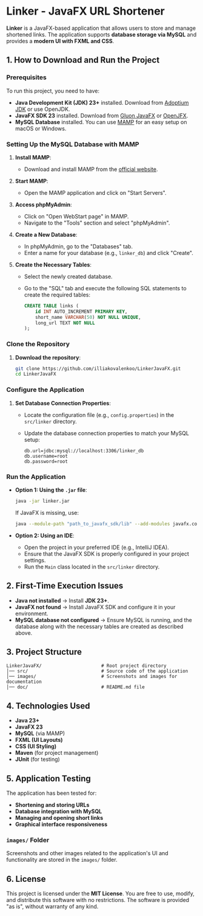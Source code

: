 # Linker - JavaFX URL Shortener

**Linker** is a JavaFX-based application that allows users to store and manage shortened links. The application supports **database storage via MySQL** and provides a **modern UI with FXML and CSS**.

## 1. How to Download and Run the Project

### **Prerequisites**

To run this project, you need to have:

- **Java Development Kit (JDK) 23+** installed. Download from [Adoptium JDK](https://adoptium.net/) or use OpenJDK.
- **JavaFX SDK 23** installed. Download from [Gluon JavaFX](https://gluonhq.com/products/javafx/) or [OpenJFX](https://openjfx.io/).
- **MySQL Database** installed. You can use [MAMP](https://www.mamp.info/en/) for an easy setup on macOS or Windows.

### **Setting Up the MySQL Database with MAMP**

1. **Install MAMP**:

   - Download and install MAMP from the [official website](https://www.mamp.info/en/).

2. **Start MAMP**:

   - Open the MAMP application and click on "Start Servers".

3. **Access phpMyAdmin**:

   - Click on "Open WebStart page" in MAMP.
   - Navigate to the "Tools" section and select "phpMyAdmin".

4. **Create a New Database**:

   - In phpMyAdmin, go to the "Databases" tab.
   - Enter a name for your database (e.g., `linker_db`) and click "Create".

5. **Create the Necessary Tables**:

   - Select the newly created database.
   - Go to the "SQL" tab and execute the following SQL statements to create the required tables:

     ```sql
     CREATE TABLE links (
         id INT AUTO_INCREMENT PRIMARY KEY,
         short_name VARCHAR(50) NOT NULL UNIQUE,
         long_url TEXT NOT NULL
     );
     ```

### **Clone the Repository**

1. **Download the repository**:

   ```sh
   git clone https://github.com/illiakovalenkoo/LinkerJavaFX.git
   cd LinkerJavaFX
   ```

### **Configure the Application**

1. **Set Database Connection Properties**:

   - Locate the configuration file (e.g., `config.properties`) in the `src/linker` directory.
   - Update the database connection properties to match your MySQL setup:

     ```properties
     db.url=jdbc:mysql://localhost:3306/linker_db
     db.username=root
     db.password=root
     ```

### **Run the Application**

- **Option 1: Using the `.jar` file**:

  ```sh
  java -jar linker.jar
  ```

  If JavaFX is missing, use:

  ```sh
  java --module-path "path_to_javafx_sdk/lib" --add-modules javafx.controls,javafx.fxml -jar "path_to_project/linker.jar"
  ```

- **Option 2: Using an IDE**:

  - Open the project in your preferred IDE (e.g., IntelliJ IDEA).
  - Ensure that the JavaFX SDK is properly configured in your project settings.
  - Run the `Main` class located in the `src/linker` directory.

## 2. First-Time Execution Issues

- **Java not installed** → Install **JDK 23+**.
- **JavaFX not found** → Install JavaFX SDK and configure it in your environment.
- **MySQL database not configured** → Ensure MySQL is running, and the database along with the necessary tables are created as described above.

## 3. Project Structure

```
LinkerJavaFX/                      # Root project directory
│── src/                           # Source code of the application
│── images/                        # Screenshots and images for documentation
│── doc/                           # README.md file
```

## 4. Technologies Used

- **Java 23+**
- **JavaFX 23**
- **MySQL** (via MAMP)
- **FXML (UI Layouts)**
- **CSS (UI Styling)**
- **Maven** (for project management)
- **JUnit** (for testing)

## 5. Application Testing

The application has been tested for:

- **Shortening and storing URLs**
- **Database integration with MySQL**
- **Managing and opening short links**
- **Graphical interface responsiveness**

### `images/` Folder

Screenshots and other images related to the application's UI and functionality are stored in the `images/` folder.

## 6. License

This project is licensed under the **MIT License**. You are free to use, modify, and distribute this software with no restrictions. The software is provided "as is", without warranty of any kind.


